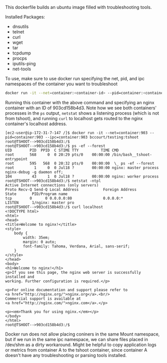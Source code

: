 This dockerfile builds an ubuntu image filled with troubleshooting tools.

Installed Packages:
* dnsutils
* telnet
* curl
* wget
* tar
* tcpdump
* procps
* iputils-ping
* net-tools

To use, make sure to use docker run specifying the net, pid, and ipc namespaces of the container you want to troubleshoot
```bash
docker run -it --net=container:<container-id> --pid=container:<container-id> --ipc=container:<container-id> bccourt/testing:tshoot
```

Running this container with the above command and specifying an nginx container with an ID of 903cd158b4d3. Note how we see both containers' processes in the `ps` output, `netstat` shows a listening process (which is not from tshoot), and running `curl` to localhost gets routed to the nginx container's localhost address.
```
[ec2-user@ip-172-31-7-147 /]$ docker run -it --net=container:903 --pid=container:903 --ipc=container:903 bccourt/testing:tshoot
root@TSHOOT-->903cd158b4d3:/$
root@TSHOOT-->903cd158b4d3:/$ ps -ef --forest
UID        PID  PPID  C STIME TTY          TIME CMD
root       568     0  0 20:29 pts/0    00:00:00 /bin/bash__tshoot-entrypoint
root       595   568  0 20:32 pts/0    00:00:00  \_ ps -ef --forest
root         1     0  0 Jul18 ?        00:00:00 nginx: master process nginx-debug -g daemon off;
104         43     1  0 Jul18 ?        00:00:00 nginx: worker process
root@TSHOOT-->903cd158b4d3:/$ netstat -ntpl
Active Internet connections (only servers)
Proto Recv-Q Send-Q Local Address           Foreign Address         State       PID/Program name
tcp        0      0 0.0.0.0:80              0.0.0.0:*               LISTEN      1/nginx: master pro
root@TSHOOT-->903cd158b4d3:/$ curl localhost
<!DOCTYPE html>
<html>
<head>
<title>Welcome to nginx!</title>
<style>
    body {
        width: 35em;
        margin: 0 auto;
        font-family: Tahoma, Verdana, Arial, sans-serif;
    }
</style>
</head>
<body>
<h1>Welcome to nginx!</h1>
<p>If you see this page, the nginx web server is successfully installed and
working. Further configuration is required.</p>

<p>For online documentation and support please refer to
<a href="http://nginx.org/">nginx.org</a>.<br/>
Commercial support is available at
<a href="http://nginx.com/">nginx.com</a>.</p>

<p><em>Thank you for using nginx.</em></p>
</body>
</html>
root@TSHOOT-->903cd158b4d3:/$
```

Docker run does not allow placing coniners in the same Mount namespace, but if we run in the same ipc namespace, we can share files placed in /dev/shm as a dirty workaround. Might be helpful to copy application logs or metrics from container A to the tshoot container, since container A doesn't have any troubleshooting or parsing tools installed.
